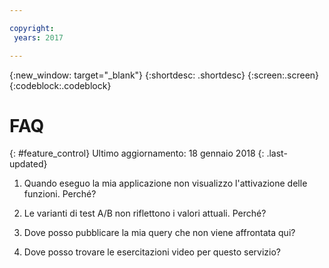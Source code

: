 ```yaml
---

copyright:
 years: 2017

---
```


{:new_window: target="_blank"}
{:shortdesc: .shortdesc}
{:screen:.screen}
{:codeblock:.codeblock}

# FAQ
{: #feature_control}
Ultimo aggiornamento: 18 gennaio 2018
{: .last-updated}


1.	Quando eseguo la mia applicazione non visualizzo l'attivazione delle funzioni. Perché?


2.	Le varianti di test A/B non riflettono i valori attuali. Perché?


3.	Dove posso pubblicare la mia query che non viene affrontata qui?


4.	Dove posso trovare le esercitazioni video per questo servizio?
